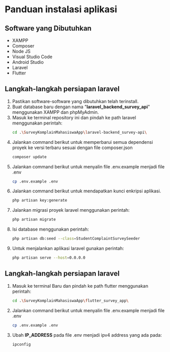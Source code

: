# Panduan instalasi aplikasi

## Software yang Dibutuhkan
- XAMPP
- Composer
- Node JS
- Visual Studio Code
- Android Studio
- Laravel
- Flutter

## Langkah-langkah persiapan laravel
1. Pastikan software-software yang dibutuhkan telah terinstall.
2. Buat database baru dengan nama "**laravel_backend_survey_api**" menggunakan XAMPP dan phpMyAdmin.
3. Masuk ke terminal repository ini dan pindah ke path laravel menggunakan perintah:
    ```bash
    cd .\SurveyKomplainMahasiswaApp\laravel-backend_survey-api\
    ```
4. Jalankan command berikut untuk memperbarui semua dependensi proyek ke versi terbaru sesuai dengan file composer.json
   ```bash
   composer update
   ```
5. Jalankan command berikut untuk menyalin file .env.example menjadi file .env 
   ```bash
   cp .env.example .env
   ```
6. Jalankan command berikut untuk mendapatkan kunci enkripsi aplikasi.
   ```bash
   php artisan key:generate
   ```
7. Jalankan migrasi proyek laravel menggunakan perintah: 
    ```bash
    php artisan migrate
    ```
8. Isi database menggunakan perintah:
    ```bash
    php artisan db:seed --class=StudentComplaintSurveySeeder
    ```   
9. Untuk menjalankan aplikasi laravel gunakan perintah:
    ```bash
    php artisan serve --host=0.0.0.0
    ```

## Langkah-langkah persiapan laravel
1. Masuk ke terminal Baru dan pindah ke path flutter menggunakan perintah:
    ```bash
    cd .\SurveyKomplainMahasiswaApp\flutter_survey_app\
    ```
1. Jalankan command berikut untuk menyalin file .env.example menjadi file .env 
   ```bash
   cp .env.example .env
   ```
1. Ubah **IP_ADDRESS** pada file .env menjadi ipv4 address yang ada pada:
   ```bash
   ipconfig
   ```